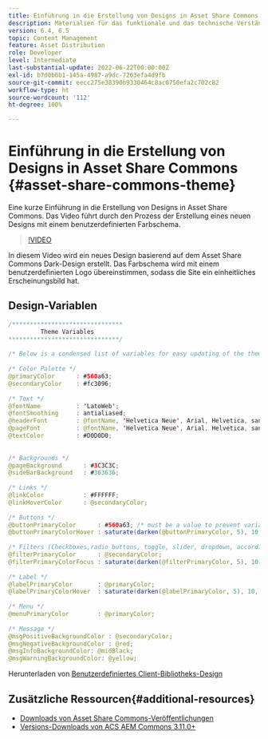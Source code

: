 ```yaml
---
title: Einführung in die Erstellung von Designs in Asset Share Commons
description: Materialien für das funktionale und das technische Verständnis von Assets Share Commons
version: 6.4, 6.5
topic: Content Management
feature: Asset Distribution
role: Developer
level: Intermediate
last-substantial-update: 2022-06-22T00:00:00Z
exl-id: b7d0b6b1-145a-4987-a9dc-7263efa4d9fb
source-git-commit: eecc275e38390b9330464c8ac0750efa2c702c82
workflow-type: ht
source-wordcount: '112'
ht-degree: 100%

---
```


# Einführung in die Erstellung von Designs in Asset Share Commons {#asset-share-commons-theme}

Eine kurze Einführung in die Erstellung von Designs in Asset Share Commons. Das Video führt durch den Prozess der Erstellung eines neuen Designs mit einem benutzerdefinierten Farbschema.

>[!VIDEO](https://video.tv.adobe.com/v/20572?quality=12&learn=on)

In diesem Video wird ein neues Design basierend auf dem Asset Share Commons Dark-Design erstellt. Das Farbschema wird mit einem benutzerdefinierten Logo übereinstimmen, sodass die Site ein einheitliches Erscheinungsbild hat.

## Design-Variablen

```java
/*******************************
         Theme Variables
*******************************/
 
/* Below is a condensed list of variables for easy updating of the theme */
 
/* Color Palette */
@primaryColor      : #560a63;
@secondaryColor    : #fc3096;
 
/* Text */
@fontName          : 'LatoWeb';
@fontSmoothing     : antialiased;
@headerFont        : @fontName, 'Helvetica Neue', Arial, Helvetica, sans-serif;
@pageFont          : @fontName, 'Helvetica Neue', Arial, Helvetica, sans-serif;
@textColor         : #D0D0D0;
 
 
/* Backgrounds */
@pageBackground      : #3C3C3C;
@sideBarBackground   : #363636;
 
/* Links */
@linkColor           : #FFFFFF;
@linkHoverColor      : @secondaryColor;
 
/* Buttons */
@buttonPrimaryColor      : #560a63; /* must be a value to prevent variable recursion*/
@buttonPrimaryColorHover : saturate(darken(@buttonPrimaryColor, 5), 10, relative);
 
/* Filters (Checkboxes,radio buttons, toggle, slider, dropdown, accordion colors)*/
@filterPrimaryColor      : @secondaryColor;
@filterPrimaryColorFocus : saturate(darken(@filterPrimaryColor, 5), 10, relative);
 
/* Label */
@labelPrimaryColor       : @primaryColor;
@labelPrimaryColorHover  : saturate(darken(@labelPrimaryColor, 5), 10, relative);
 
/* Menu */
@menuPrimaryColor        : @primaryColor;
 
/* Message */
@msgPositiveBackgroundColor : @secondaryColor;
@msgNegativeBackgroundColor : @red;
@msgInfoBackgroundColor: @midBlack;
@msgWarningBackgroundColor: @yellow;
```

Herunterladen von [Benutzerdefiniertes Client-Bibliotheks-Design](assets/asc-theme-demo.zip)

## Zusätzliche Ressourcen{#additional-resources}

* [Downloads von Asset Share Commons-Veröffentlichungen](https://github.com/Adobe-Marketing-Cloud/asset-share-commons/releases)
* [Versions-Downloads von ACS AEM Commons 3.11.0+](https://github.com/Adobe-Consulting-Services/acs-aem-commons/releases)
